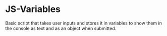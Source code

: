# JS-Variables

Basic script that takes user inputs and stores it in variables to show them in the console as text and as an object when submitted.
